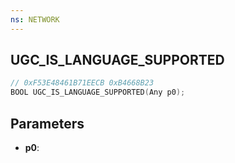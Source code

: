 ```yaml
---
ns: NETWORK
---
```

## UGC_IS_LANGUAGE_SUPPORTED

```c
// 0xF53E48461B71EECB 0xB4668B23
BOOL UGC_IS_LANGUAGE_SUPPORTED(Any p0);
```

## Parameters
* **p0**:
